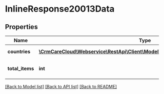 # InlineResponse20013Data

## Properties
Name | Type | Description | Notes
------------ | ------------- | ------------- | -------------
**countries** | [**\CrmCareCloud\Webservice\RestApi\Client\Model\InlineResponse20013DataCountries[]**](InlineResponse20013DataCountries.md) | List of the countries | [optional] 
**total_items** | **int** | Count of all found countries | [optional] 

[[Back to Model list]](../../README.md#documentation-for-models) [[Back to API list]](../../README.md#documentation-for-api-endpoints) [[Back to README]](../../README.md)

